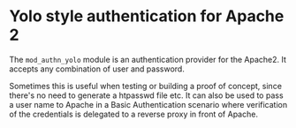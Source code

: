 Yolo style authentication for Apache 2
======================================

The `mod_authn_yolo` module is an authentication provider for the Apache2. It
accepts any combination of user and password.

Sometimes this is useful when testing or building a proof of concept, since
there's no need to generate a htpasswd file etc. It can also be used to pass a
user name to Apache in a Basic Authentication scenario where verification of
the credentials is delegated to a reverse proxy in front of Apache.
